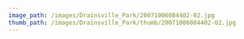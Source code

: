 ```yaml
---
image_path: /images/Drainsville_Park/20071006084402-02.jpg
thumb_path: /images/Drainsville_Park/thumb/20071006084402-02.jpg
---
```

